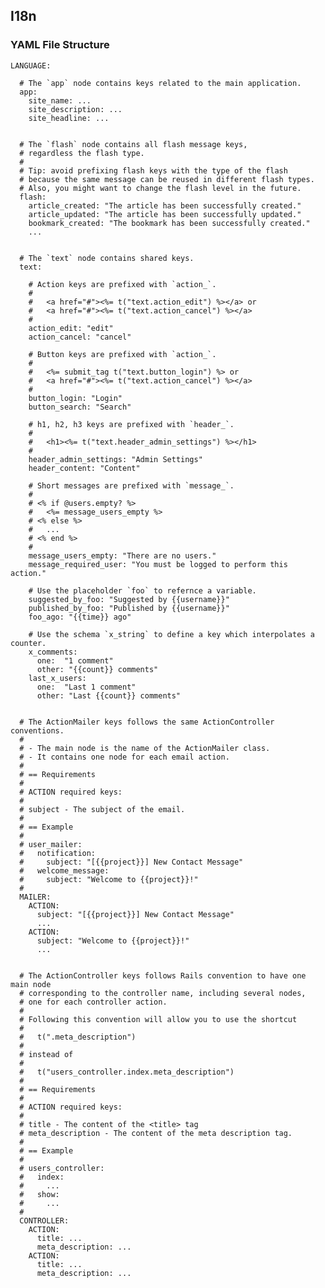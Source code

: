## I18n

### YAML File Structure


    LANGUAGE:

      # The `app` node contains keys related to the main application.
      app:
        site_name: ...
        site_description: ...
        site_headline: ...


      # The `flash` node contains all flash message keys,
      # regardless the flash type.
      #
      # Tip: avoid prefixing flash keys with the type of the flash
      # because the same message can be reused in different flash types.
      # Also, you might want to change the flash level in the future.
      flash:
        article_created: "The article has been successfully created."
        article_updated: "The article has been successfully updated."
        bookmark_created: "The bookmark has been successfully created."
        ...


      # The `text` node contains shared keys.
      text:

        # Action keys are prefixed with `action_`.
        #
        #   <a href="#"><%= t("text.action_edit") %></a> or
        #   <a href="#"><%= t("text.action_cancel") %></a>
        #
        action_edit: "edit"
        action_cancel: "cancel"

        # Button keys are prefixed with `action_`.
        #
        #   <%= submit_tag t("text.button_login") %> or
        #   <a href="#"><%= t("text.action_cancel") %></a>
        #
        button_login: "Login"
        button_search: "Search"

        # h1, h2, h3 keys are prefixed with `header_`.
        #
        #   <h1><%= t("text.header_admin_settings") %></h1>
        #
        header_admin_settings: "Admin Settings"
        header_content: "Content"

        # Short messages are prefixed with `message_`.
        #
        # <% if @users.empty? %>
        #   <%= message_users_empty %>
        # <% else %>
        #   ...
        # <% end %>
        #
        message_users_empty: "There are no users."
        message_required_user: "You must be logged to perform this action."

        # Use the placeholder `foo` to refernce a variable.
        suggested_by_foo: "Suggested by {{username}}"
        published_by_foo: "Published by {{username}}"
        foo_ago: "{{time}} ago"

        # Use the schema `x_string` to define a key which interpolates a counter.
        x_comments:
          one:  "1 comment"
          other: "{{count}} comments"
        last_x_users:
          one:  "Last 1 comment"
          other: "Last {{count}} comments"


      # The ActionMailer keys follows the same ActionController conventions.
      #
      # - The main node is the name of the ActionMailer class.
      # - It contains one node for each email action.
      #
      # == Requirements
      #
      # ACTION required keys:
      #
      # subject - The subject of the email.
      #
      # == Example
      #
      # user_mailer:
      #   notification:
      #     subject: "[{{project}}] New Contact Message"
      #   welcome_message:
      #     subject: "Welcome to {{project}}!"
      #
      MAILER:
        ACTION:
          subject: "[{{project}}] New Contact Message"
          ...
        ACTION:
          subject: "Welcome to {{project}}!"
          ...


      # The ActionController keys follows Rails convention to have one main node
      # corresponding to the controller name, including several nodes,
      # one for each controller action.
      #
      # Following this convention will allow you to use the shortcut
      #
      #   t(".meta_description")
      #
      # instead of
      #
      #   t("users_controller.index.meta_description")
      #
      # == Requirements
      #
      # ACTION required keys:
      #
      # title - The content of the <title> tag
      # meta_description - The content of the meta description tag.
      #
      # == Example
      #
      # users_controller:
      #   index:
      #     ...
      #   show:
      #     ...
      #
      CONTROLLER:
        ACTION:
          title: ...
          meta_description: ...
        ACTION:
          title: ...
          meta_description: ...
